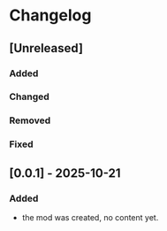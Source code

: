 # Changelog

## [Unreleased]

### Added

### Changed

### Removed

### Fixed

## [0.0.1] - 2025-10-21

### Added

- the mod was created, no content yet.
